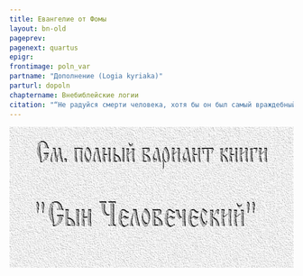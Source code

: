 ```yaml
---
title: Евангелие от Фомы
layout: bn-old
pageprev: 
pagenext: quartus
epigr: 
frontimage: poln_var
partname: "Дополнение (Logia kyriaka)"
parturl: dopoln
chaptername: Внебиблейские логии
citation: "“Не радуйся смерти человека, хотя бы он был самый враждебный тебе: помни, что все мы умрем”<br> (Сир.8:8)."
---
```


<a href="archiv_p.htm"><img src="img/poln_var.jpg" width="750" height="250" alt="См. полный вариант книги &#39;Сын Человеческий&#39;" /></a>
<p>       </p>


